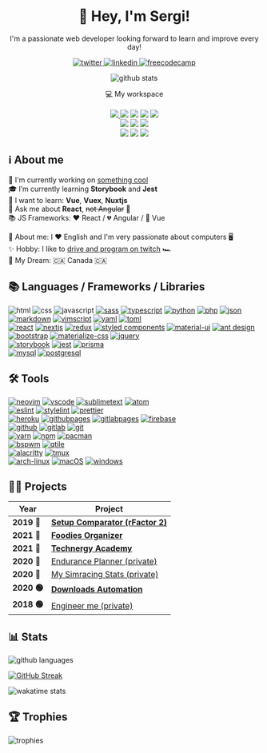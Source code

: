 <!-- icons: https://github.com/alexandresanlim/Badges4-README.md-Profile -->

<h1 align="center">
    👋 Hey, I'm Sergi!
</h1>

<p align="center">
    I'm a passionate web developer looking forward to learn and improve every day!
</p>

<p align="center">
  <a href="https://twitter.com/sergiheras">
    <img alt="twitter" src="https://img.shields.io/badge/twitter-1DA1F2?style=for-the-badge&logo=twitter&logoColor=FFF" />
  </a>
  <a href="https://www.linkedin.com/in/sergiheras/">
    <img alt="linkedin" src="https://img.shields.io/badge/linkedin-0077B5?style=for-the-badge&logo=linkedin&logoColor=FFF" />
  </a>
  <a href="https://www.freecodecamp.org/sergi28">
    <img alt="freecodecamp" src="https://img.shields.io/badge/freecodecamp-27273D?style=for-the-badge&logo=freecodecamp&logoColor=FFF" />
  </a>
</p>

<p align="center">
  <img alt="github stats" src="https://github-readme-stats.vercel.app/api?username=sergih28&show_icons=true&theme=yeblu" />
</p>

<p align="center">
  💻 My workspace
  <br/><br/>
  <a href="https://github.com/Sergih28/dotfiles">
    <img src="https://img.shields.io/badge/arch%20linux-1793D1?style=for-the-badge&logo=archlinux&logoColor=FFF" />
  </a>
  <img src="https://img.shields.io/badge/windows-%230078D6.svg?&style=for-the-badge&logo=windows&logoColor=FFF" />
  <img src="https://img.shields.io/badge/intel-core i7 7700K-%230071C5.svg?&style=for-the-badge&logo=intel&logoColor=FFF" />
  <img src="https://img.shields.io/badge/RAM-16GB-%230071C5.svg?&style=for-the-badge&logoColor=FFF" />
  <img src="https://img.shields.io/badge/nvidia-gtx 970 @4Gb-%2376B900.svg?&style=for-the-badge&logo=nvidia&logoColor=FFF" />
  <br/>
  <img src="https://img.shields.io/badge/Apple-MacBook_Pro_2019 13%22-999999?style=for-the-badge&logo=apple&logoColor=FFF" />
  <img src="https://img.shields.io/badge/macOS 10.15 Catalina-000000.svg?&style=for-the-badge&logo=apple&logoColor=FFF" />
  <img src="https://img.shields.io/badge/RAM-8GB-%230071C5.svg?&style=for-the-badge&logoColor=FFF" />
  <br/>
  <img src="https://img.shields.io/badge/English-00247D?style=for-the-badge&logo=&logoColor=FFF" />
  <img src="https://img.shields.io/badge/Spanish%20%28native%29-AA151B?style=for-the-badge&logo=&logoColor=FFF" />
  <img src="https://img.shields.io/badge/Catalan%20%28native%29-FFD900?style=for-the-badge&logo=&logoColor=FFF" />
</p>

## ℹ️ About me

🔭 I'm currently working on [something cool](https://github.com/Sergih28/setup-comparator)  
🎓 I’m currently learning **Storybook** and **Jest**  
📘 I want to learn: **Vue**, **Vuex**, **Nuxtjs**  
💬 Ask me about **React**, ~~not Angular~~ 🤷  
📚 JS Frameworks: ♥️ React / 💔 Angular / 🧐 Vue  

🙋 About me: I ♥️ English and I'm very passionate about computers 🖥️  
✨ Hobby: I like to [drive and program on twitch](https://www.twitch.tv/sergi28tv) 🏎️  
💭 My Dream: 🇨🇦 Canada 🇨🇦  

## 📚 Languages / Frameworks / Libraries

![html](https://img.shields.io/badge/html-E34F26?style=for-the-badge&logo=html5&logoColor=FFF)
![css](https://img.shields.io/badge/css-1572B6?style=for-the-badge&logo=css3&logoColor=FFF)
![javascript](https://img.shields.io/badge/javascript-F7DF1E?style=for-the-badge&logo=javascript&logoColor=000)
[![sass](https://img.shields.io/badge/sass-CC6699?style=for-the-badge&logo=sass&logoColor=FFF)](https://github.com/sass/sass)
[![typescript](https://img.shields.io/badge/typescript-007ACC?style=for-the-badge&logo=typescript&logoColor=FFF)](https://github.com/microsoft/TypeScript)
[![python](https://img.shields.io/badge/python-3776AB?style=for-the-badge&logo=python&logoColor=FFF)](https://www.python.org/)
[![php](https://img.shields.io/badge/php-777BB4?style=for-the-badge&logo=php&logoColor=FFF)](https://www.php.net/)
[![json](https://img.shields.io/badge/json-5E5C5C?style=for-the-badge&logo=json&logoColor=FFF)](https://www.json.org/)
[![markdown](https://img.shields.io/badge/markdown-000?style=for-the-badge&logo=markdown&logoColor=FFF)](https://www.markdownguide.org)
[![vimscript](https://img.shields.io/badge/vimscript-%2311AB00.svg?style=for-the-badge&logo=vim&logoColor=FFF)](https://devhints.io/vimscript)
[![yaml](https://img.shields.io/badge/yaml-000?style=for-the-badge&logo=yaml&logoColor=FFF)](https://yaml.org)
[![toml](https://img.shields.io/badge/toml-000?style=for-the-badge&logo=toml&logoColor=FFF)](https://github.com/toml-lang/toml)  
[![react](https://img.shields.io/badge/react-20232A?style=for-the-badge&logo=react&logoColor=61DBFB)](https://github.com/facebook/react)
[![nextjs](https://img.shields.io/badge/nextjs-000?style=for-the-badge&logo=nextdotjs&logoColor=FFF)](https://github.com/vercel/next.js)
[![redux](https://img.shields.io/badge/redux-593D88?style=for-the-badge&logo=redux&logoColor=FFF)](https://github.com/reduxjs/redux)
[![styled components](https://img.shields.io/badge/styled--components-DB7093?style=for-the-badge&logo=styled-components&logoColor=white)](https://github.com/styled-components/styled-components)
[![material-ui](https://img.shields.io/badge/material--ui-0081CB?style=for-the-badge&logo=material-ui&logoColor=FFF)](https://github.com/mui-org/material-ui)
[![ant design](https://img.shields.io/badge/ant%20design-1890FF?style=for-the-badge&logo=antdesign&logoColor=FFF)](https://github.com/ant-design/ant-design)
[![bootstrap](https://img.shields.io/badge/bootstrap-563D7C?style=for-the-badge&logo=bootstrap&logoColor=FFF)](https://github.com/twbs/bootstrap)
[![materialize-css](https://img.shields.io/badge/-materialize--css-ff69b4?style=for-the-badge&logo=materialize--css&logoColor=FFF)](https://github.com/Dogfalo/materialize)
[![jquery](https://img.shields.io/badge/jquery-0769AD?style=for-the-badge&logo=jquery&logoColor=FFF)](https://github.com/jquery/jquery)  
[![storybook](https://img.shields.io/badge/storybook-FF4785?style=for-the-badge&logo=storybook&logoColor=FFF)](https://github.com/storybookjs/storybook)
[![jest](https://img.shields.io/badge/jest-C21325?style=for-the-badge&logo=jest&logoColor=FFF)](https://github.com/facebook/jest)
[![prisma](https://img.shields.io/badge/prisma-1B222D?style=for-the-badge&logo=prisma&logoColor=FFF)](https://github.com/prisma/prisma)  
[![mysql](https://img.shields.io/badge/mysql-00688F?style=for-the-badge&logo=mysql&logoColor=FFF)](https://www.mysql.com/)
[![postgresql](https://img.shields.io/badge/postgresql-316192?style=for-the-badge&logo=postgresql&logoColor=FFF)](https://github.com/postgres/postgres)

## 🛠 Tools

[![neovim](https://img.shields.io/badge/neovim-%2311AB00.svg?style=for-the-badge&logo=neovim&logoColor=FFF)](https://github.com/Sergih28/dotfiles/tree/master/.config/nvim)
[![vscode](https://img.shields.io/badge/VSCode-0078D4?style=for-the-badge&logo=visualstudiocode&logoColor=FFF)](https://github.com/microsoft/vscode)
[![sublimetext](https://img.shields.io/badge/sublime%20text-%23575757.svg?style=for-the-badge&logo=sublimetext&logoColor=F89820)](https://www.sublimetext.com/)
[![atom](https://img.shields.io/badge/atom-48BA80?style=for-the-badge&logo=atom&logoColor=FFF)](https://github.com/atom/atom)  
[![eslint](https://img.shields.io/badge/eslint-3A33D1?style=for-the-badge&logo=eslint&logoColor=FFF)](https://gist.github.com/Sergih28/fbedd3c05ad6caa3ea160e16074a3ba2)
[![stylelint](https://img.shields.io/badge/stylelint-263238?style=for-the-badge&logo=stylelint&logoColor=FFF)](https://gist.github.com/Sergih28/0fe894ed806387323d64f2325b6dbaf0)
[![prettier](https://img.shields.io/badge/prettier-F7B93E?style=for-the-badge&logo=prettier&logoColor=FFF)](https://gist.github.com/Sergih28/3fc7ba50e7dda58d0e91842c85a66c6d)  
[![heroku](https://img.shields.io/badge/heroku-430098?style=for-the-badge&logo=heroku&logoColor=FFF)](https://www.heroku.com/)
[![githubpages](https://img.shields.io/badge/github%20pages-100000?style=for-the-badge&logo=github&logoColor=FFF)](https://pages.github.com/)
[![gitlabpages](https://img.shields.io/badge/gitlab%20pages-330F63?style=for-the-badge&logo=gitlab&logoColor=FFF)](https://docs.gitlab.com/ee/user/project/pages/)
[![firebase](https://img.shields.io/badge/firebase-F6820C?style=for-the-badge&logo=firebase&logoColor=FFF)](https://firebase.google.com/)  
[![github](https://img.shields.io/badge/github-100000?style=for-the-badge&logo=github&logoColor=FFF)](https://github.com/Sergih28)
[![gitlab](https://img.shields.io/badge/gitlab-330F63?style=for-the-badge&logo=gitlab&logoColor=FFF)](https://gitlab.com/sergih28)
[![git](https://img.shields.io/badge/git-F05032?style=for-the-badge&logo=git&logoColor=FFF)](https://github.com/git/git)  
[![yarn](https://img.shields.io/badge/yarn-2C8EBB?style=for-the-badge&logo=yarn&logoColor=FFF)](https://github.com/yarnpkg/yarn)
[![npm](https://img.shields.io/badge/npm-CB3837?style=for-the-badge&logo=npm&logoColor=FFF)](https://github.com/npm/cli)
[![pacman](https://img.shields.io/badge/pacman-000?style=for-the-badge&logo=pacman&logoColor=FFF)](https://wiki.archlinux.org/title/pacman)  
[![bspwm](https://img.shields.io/badge/bspwm-000?style=for-the-badge&logo=bspwm&logoColor=FFF)](https://github.com/baskerville/bspwm)
[![qtile](https://img.shields.io/badge/qtile-000?style=for-the-badge&logo=qtile&logoColor=FFF)](https://github.com/qtile/qtile)  
[![alacritty](https://img.shields.io/badge/alacritty-F46D01?style=for-the-badge&logo=alacritty&logoColor=FFF)](https://github.com/alacritty/alacritty)
[![tmux](https://img.shields.io/badge/tmux-1BB91F?style=for-the-badge&logo=tmux&logoColor=FFF)](https://github.com/tmux/tmux)  
[![arch-linux](https://img.shields.io/badge/arch%20linux-1793D1?style=for-the-badge&logo=archlinux&logoColor=FFF)](https://github.com/Sergih28/dotfiles)
[![macOS](https://img.shields.io/badge/mac%20OS-000?style=for-the-badge&logo=apple&logoColor=FFF)](https://www.apple.com/macos)
[![windows](https://img.shields.io/badge/windows-0078D6?style=for-the-badge&logo=windows&logoColor=FFF)](https://www.microsoft.com/en-us/windows)

## 👨‍💻 Projects

| Year        | Project                                                                          |
|-------------|----------------------------------------------------------------------------------|
| **2019 🔴** | **[Setup Comparator (rFactor 2)](https://github.com/Sergih28/setup-comparator)** |
| **2021 🛑** | **[Foodies Organizer](https://github.com/Sergih28/foodies-organizer)**           |
| **2021 🛑** | **[Technergy Academy](https://github.com/goras-dev/technergy-academy)**          |
| **2020 🛑** | [Endurance Planner (private)](https://endurance-planner.web.app)                 |
| **2020 🛑** | [My Simracing Stats (private)](https://sergi-heras.herokuapp.com)                |
| **2020 🟢** | **[Downloads Automation](https://github.com/Sergih28/downloads-automation)**     |
| **2018 🟢** | [Engineer me (private)](https://sergih28.gitlab.io/engineer-me/)                 |

## 📊 Stats

![github languages](https://github-readme-stats.vercel.app/api/top-langs/?username=sergih28&layout=compact&theme=yeblu)

[![GitHub Streak](https://github-readme-streak-stats.herokuapp.com?user=sergih28&theme=yeblu)](https://git.io/streak-stats)

![wakatime stats](https://github-readme-stats.vercel.app/api/wakatime?username=sergih28&layout=compact&theme=yeblu)

## 🏆 Trophies

![trophies](https://github-profile-trophy.vercel.app/?username=Sergih28&row=2&column=3&margin-w=15&margin-h=15&theme=dracula)

